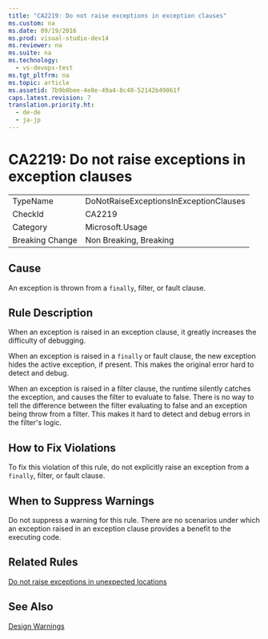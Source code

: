 ```yaml
---
title: "CA2219: Do not raise exceptions in exception clauses"
ms.custom: na
ms.date: 09/19/2016
ms.prod: visual-studio-dev14
ms.reviewer: na
ms.suite: na
ms.technology: 
  - vs-devops-test
ms.tgt_pltfrm: na
ms.topic: article
ms.assetid: 7b9b0bee-4e8e-49a4-8c40-52142b49061f
caps.latest.revision: 7
translation.priority.ht: 
  - de-de
  - ja-jp
---
```

# CA2219: Do not raise exceptions in exception clauses
|||  
|-|-|  
|TypeName|DoNotRaiseExceptionsInExceptionClauses|  
|CheckId|CA2219|  
|Category|Microsoft.Usage|  
|Breaking Change|Non Breaking, Breaking|  
  
## Cause  
 An exception is thrown from a `finally`, filter, or fault clause.  
  
## Rule Description  
 When an exception is raised in an exception clause, it greatly increases the difficulty of debugging.  
  
 When an exception is raised in a `finally` or fault clause, the new exception hides the active exception, if present. This makes the original error hard to detect and debug.  
  
 When an exception is raised in a filter clause, the runtime silently catches the exception, and causes the filter to evaluate to false. There is no way to tell the difference between the filter evaluating to false and an exception being throw from a filter. This makes it hard to detect and debug errors in the filter's logic.  
  
## How to Fix Violations  
 To fix this violation of this rule, do not explicitly raise an exception from a `finally`, filter, or fault clause.  
  
## When to Suppress Warnings  
 Do not suppress a warning for this rule. There are no scenarios under which an exception raised in an exception clause provides a benefit to the executing code.  
  
## Related Rules  
 [Do not raise exceptions in unexpected locations](../Topic/CA1065:%20Do%20not%20raise%20exceptions%20in%20unexpected%20locations.md)  
  
## See Also  
 [Design Warnings](../Topic/Design%20Warnings.md)